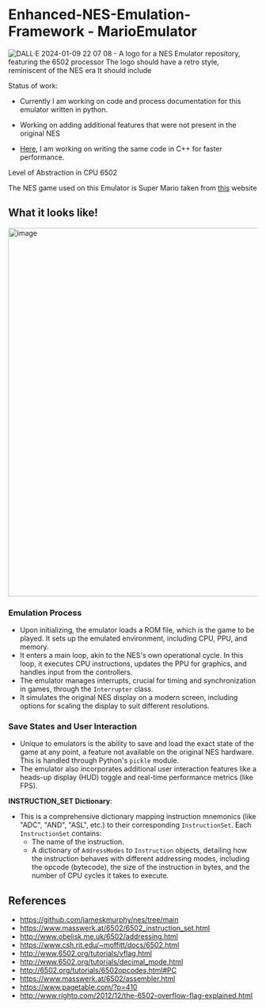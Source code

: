 # Enhanced-NES-Emulation-Framework - MarioEmulator

![DALL·E 2024-01-09 22 07 08 - A logo for a NES Emulator repository, featuring the 6502 processor  The logo should have a retro style, reminiscent of the NES era  It should include ](https://github.com/dwipddalal/Enhanced-NES-Emulation-Framework/assets/91228207/01482431-ebb0-4d21-a07b-861c8d64bb72)


Status of work:
- Currently I am working on code and process documentation for this emulator written in python.
- Working on adding additional features that were not present in the original NES
  
- [Here](https://github.com/dwipddalal/C-emulator), I am working on writing the same code in C++ for faster performance.

Level of Abstraction in CPU 6502


The NES game used on this Emulator is Super Mario taken from [this](https://www.nesfiles.com/NES/Super_Mario_Bros/) website

## What it looks like!
<img width="743" alt="image" src="https://github.com/dwipddalal/Enhanced-NES-Emulation-Framework/assets/91228207/24abdd17-3a4b-465a-a1b3-2a01a76cc92a">



### Emulation Process

- Upon initializing, the emulator loads a ROM file, which is the game to be played. It sets up the emulated environment, including CPU, PPU, and memory.
- It enters a main loop, akin to the NES's own operational cycle. In this loop, it executes CPU instructions, updates the PPU for graphics, and handles input from the controllers.
- The emulator manages interrupts, crucial for timing and synchronization in games, through the `Interrupter` class.
- It simulates the original NES display on a modern screen, including options for scaling the display to suit different resolutions.

### Save States and User Interaction

- Unique to emulators is the ability to save and load the exact state of the game at any point, a feature not available on the original NES hardware. This is handled through Python's `pickle` module.
- The emulator also incorporates additional user interaction features like a heads-up display (HUD) toggle and real-time performance metrics (like FPS).

**INSTRUCTION_SET Dictionary**:
   - This is a comprehensive dictionary mapping instruction mnemonics (like "ADC", "AND", "ASL", etc.) to their corresponding `InstructionSet`. Each `InstructionSet` contains:
     - The name of the instruction.
     - A dictionary of `AddressModes` to `Instruction` objects, detailing how the instruction behaves with different addressing modes, including the opcode (bytecode), the size of the instruction in bytes, and the number of CPU cycles it takes to execute.


## References
   - https://github.com/jameskmurphy/nes/tree/main
   - https://www.masswerk.at/6502/6502_instruction_set.html
   - http://www.obelisk.me.uk/6502/addressing.html
   - https://www.csh.rit.edu/~moffitt/docs/6502.html
   - http://www.6502.org/tutorials/vflag.html
   - http://www.6502.org/tutorials/decimal_mode.html
   - http://6502.org/tutorials/6502opcodes.html#PC
   - https://www.masswerk.at/6502/assembler.html
   - https://www.pagetable.com/?p=410
   - http://www.righto.com/2012/12/the-6502-overflow-flag-explained.html



